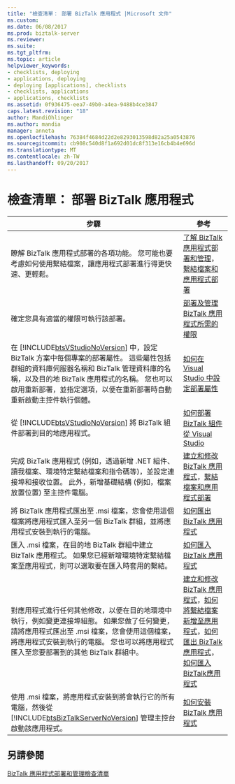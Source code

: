 ```yaml
---
title: "檢查清單： 部署 BizTalk 應用程式 |Microsoft 文件"
ms.custom: 
ms.date: 06/08/2017
ms.prod: biztalk-server
ms.reviewer: 
ms.suite: 
ms.tgt_pltfrm: 
ms.topic: article
helpviewer_keywords:
- checklists, deploying
- applications, deploying
- deploying [applications], checklists
- checklists, applications
- applications, checklists
ms.assetid: 0f936475-eea7-49b0-a4ea-9488b4ce3847
caps.latest.revision: "18"
author: MandiOhlinger
ms.author: mandia
manager: anneta
ms.openlocfilehash: 76384f4684d22d2e8293013598d82a25a0543876
ms.sourcegitcommit: cb908c540d8f1a692d01dc8f313e16cb4b4e696d
ms.translationtype: MT
ms.contentlocale: zh-TW
ms.lasthandoff: 09/20/2017
---
```

# <a name="checklist-deploy-a-biztalk-application"></a>檢查清單： 部署 BizTalk 應用程式
|步驟|參考|  
|----------|---------------|  
|瞭解 BizTalk 應用程式部署的各項功能。 您可能也要考慮如何使用繫結檔案，讓應用程式部署進行得更快速、更輕鬆。|[了解 BizTalk 應用程式部署和管理](../core/understanding-biztalk-application-deployment-and-management.md)，[繫結檔案和應用程式部署](../core/binding-files-and-application-deployment.md)|  
|確定您具有適當的權限可執行該部署。|[部署及管理 BizTalk 應用程式所需的權限](../core/permissions-required-for-deploying-and-managing-a-biztalk-application.md)|  
|在 [!INCLUDE[btsVStudioNoVersion](../includes/btsvstudionoversion-md.md)] 中，設定 BizTalk 方案中每個專案的部署屬性。 這些屬性包括群組的資料庫伺服器名稱和 BizTalk 管理資料庫的名稱，以及目的地 BizTalk 應用程式的名稱。 您也可以啟用重新部署，並指定選項，以便在重新部署時自動重新啟動主控件執行個體。|[如何在 Visual Studio 中設定部署屬性](../core/how-to-set-deployment-properties-in-visual-studio.md)|  
|從 [!INCLUDE[btsVStudioNoVersion](../includes/btsvstudionoversion-md.md)] 將 BizTalk 組件部署到目的地應用程式。|[如何部署 BizTalk 組件從 Visual Studio](../core/how-to-deploy-a-biztalk-assembly-from-visual-studio.md)|  
|完成 BizTalk 應用程式 (例如，透過新增 .NET 組件、讀我檔案、環境特定繫結檔案和指令碼等)，並設定連接埠和接收位置。 此外，新增基礎結構 (例如，檔案放置位置) 至主控件電腦。|[建立和修改 BizTalk 應用程式](../core/creating-and-modifying-biztalk-applications.md)，[繫結檔案和應用程式部署](../core/binding-files-and-application-deployment.md)|  
|將 BizTalk 應用程式匯出至 .msi 檔案，您會使用這個檔案將應用程式匯入至另一個 BizTalk 群組，並將應用程式安裝到執行的電腦。|[如何匯出 BizTalk 應用程式](../core/how-to-export-a-biztalk-application.md)|  
|匯入 .msi 檔案，在目的地 BizTalk 群組中建立 BizTalk 應用程式。 如果您已經新增環境特定繫結檔案至應用程式，則可以選取要在匯入時套用的繫結。|[如何匯入 BizTalk 應用程式](../core/how-to-import-a-biztalk-application.md)|  
|對應用程式進行任何其他修改，以便在目的地環境中執行，例如變更連接埠組態。 如果您做了任何變更，請將應用程式匯出至 .msi 檔案，您會使用這個檔案，將應用程式安裝到執行的電腦。 您也可以將應用程式匯入至您要部署到的其他 BizTalk 群組中。|[建立和修改 BizTalk 應用程式](../core/creating-and-modifying-biztalk-applications.md)，[如何將繫結檔案新增至應用程式](../core/how-to-add-a-binding-file-to-an-application2.md)，[如何匯出 BizTalk 應用程式](../core/how-to-export-a-biztalk-application.md)，[如何匯入 BizTalk應用程式](../core/how-to-import-a-biztalk-application.md)|  
|使用 .msi 檔案，將應用程式安裝到將會執行它的所有電腦，然後從 [!INCLUDE[btsBizTalkServerNoVersion](../includes/btsbiztalkservernoversion-md.md)] 管理主控台啟動該應用程式。|[如何安裝 BizTalk 應用程式](../core/how-to-install-a-biztalk-application.md)|  
  
## <a name="see-also"></a>另請參閱  
 [BizTalk 應用程式部署和管理檢查清單](../core/biztalk-application-deployment-and-management-checklists.md)